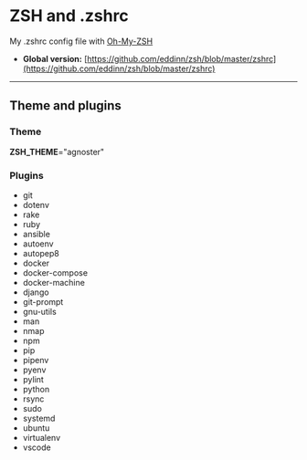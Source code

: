 # ZSH and .zshrc

My .zshrc config file with [Oh-My-ZSH](https://github.com/robbyrussell/oh-my-zsh)

- **Global version:** [https://github.com/eddinn/zsh/blob/master/zshrc](https://github.com/eddinn/zsh/blob/master/zshrc)

---

## Theme and plugins

### Theme

**ZSH_THEME**="agnoster"

### Plugins

- git
- dotenv
- rake
- ruby
- ansible
- autoenv
- autopep8
- docker
- docker-compose
- docker-machine
- django
- git-prompt
- gnu-utils
- man
- nmap
- npm
- pip
- pipenv
- pyenv
- pylint
- python
- rsync
- sudo
- systemd
- ubuntu
- virtualenv
- vscode
